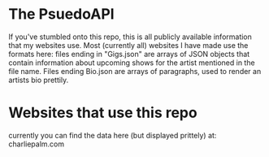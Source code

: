 
# The PsuedoAPI

If you've stumbled onto this repo, this is all publicly available information that my websites use.
Most (currently all) websites I have made use the formats here: files ending in "Gigs.json" are arrays of JSON objects
that contain information about upcoming shows for the artist mentioned in the file name. Files ending Bio.json are arrays of
paragraphs, used to render an artists bio prettily.

# Websites that use this repo

currently you can find the data here (but displayed prittely) at:
charliepalm.com